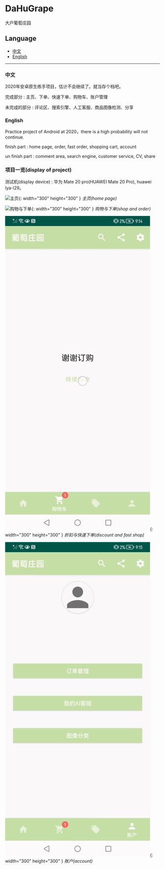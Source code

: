 # DaHuGrape
 大户葡萄庄园

## Language

- [中文](#中文)
- [English](#english)

---

### 中文

2020年安卓原生练手项目，估计不会继续了。就当存个档吧。

完成部分 : 主页、下单、快速下单、购物车、账户管理

未完成的部分 : 评论区、搜索引擎、人工客服、商品图像检测、分享

### English

Practice project of Android at 2020，there is a high probability will not continue.

finish part : home page, order, fast order, shopping cart, account

un finish part : comment area, search engine, customer service, CV, share

### 项目一览(display of project)

测试机(display device) : 华为 Mate 20 pro(HUAWEI Mate 20 Pro), huawei lya-l29。

![主页](./read_me_img/1_home_page.gif){: width="300" height="300" }
_主页(home page)_

![购物与下单](./read_me_img/2_shop_order.gif){: width="300" height="300" }
_购物与下单(shop and order)_

![折扣页与快速下单](./read_me_img/3_discount_fast_shop.gif){: width="300" height="300" }
_折扣与快速下单(discount and fast shop)_

![账户](./read_me_img/4_account.gif){: width="300" height="300" }
_账户(account)_
